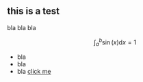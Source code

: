 ## this is a test

bla bla bla 

$$ \int _a ^ b \sin(x) \textrm{d} x = 1 $$

- bla
- bla 
- bla
[click me](#other)
